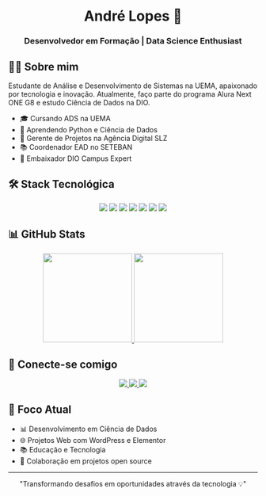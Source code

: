 <div align="center">
  <h1>André Lopes 🚀</h1>
  <h3>Desenvolvedor em Formação | Data Science Enthusiast</h3>
</div>

## 👨‍💻 Sobre mim

Estudante de Análise e Desenvolvimento de Sistemas na UEMA, apaixonado por tecnologia e inovação. Atualmente, faço parte do programa Alura Next ONE G8 e estudo Ciência de Dados na DIO.

- 🎓 Cursando ADS na UEMA
- 🌱 Aprendendo Python e Ciência de Dados
- 💼 Gerente de Projetos na Agência Digital SLZ
- 📚 Coordenador EAD no SETEBAN
- 🎯 Embaixador DIO Campus Expert

## 🛠️ Stack Tecnológica

<div align="center">
  <img src="https://img.shields.io/badge/Python-3776AB.svg?style=for-the-badge&logo=python&logoColor=white" />
  <img src="https://img.shields.io/badge/HTML5-E34F26.svg?style=for-the-badge&logo=html5&logoColor=white" />
  <img src="https://img.shields.io/badge/CSS3-1572B6.svg?style=for-the-badge&logo=css3&logoColor=white" />
  <img src="https://img.shields.io/badge/JavaScript-F7DF1E.svg?style=for-the-badge&logo=javascript&logoColor=black" />
  <img src="https://img.shields.io/badge/MySQL-00000F.svg?style=for-the-badge&logo=mysql&logoColor=white" />
  <img src="https://img.shields.io/badge/WordPress-21759B.svg?style=for-the-badge&logo=wordpress&logoColor=white" />
  <img src="https://img.shields.io/badge/Git-F05032.svg?style=for-the-badge&logo=git&logoColor=white" />
</div>

## 📊 GitHub Stats

<div align="center">
  <a href="https://github.com/agenciadigitalslz">
    <img height="180em" src="https://github-readme-stats.vercel.app/api?username=agenciadigitalslz&show_icons=true&theme=dracula&include_all_commits=true&count_private=true"/>
    <img height="180em" src="https://github-readme-stats.vercel.app/api/top-langs/?username=agenciadigitalslz&layout=compact&langs_count=7&theme=dracula"/>
  </a>
</div>

## 🤝 Conecte-se comigo

<div align="center">
  <a href="https://www.linkedin.com/in/andre7lopes/" target="_blank">
    <img src="https://img.shields.io/badge/LinkedIn-0077B5.svg?style=for-the-badge&logo=linkedin&logoColor=white" />
  </a>
  <a href="https://www.instagram.com/agenciadigitalslz/" target="_blank">
    <img src="https://img.shields.io/badge/Instagram-E4405F.svg?style=for-the-badge&logo=instagram&logoColor=white" />
  </a>
  <a href="https://discord.gg/yujkai" target="_blank">
    <img src="https://img.shields.io/badge/Discord-7289DA.svg?style=for-the-badge&logo=discord&logoColor=white" />
  </a>
</div>

## 🎯 Foco Atual

- 📊 Desenvolvimento em Ciência de Dados
- 🌐 Projetos Web com WordPress e Elementor
- 📚 Educação e Tecnologia
- 🤝 Colaboração em projetos open source

---

<div align="center">
  "Transformando desafios em oportunidades através da tecnologia 💡"
</div>
